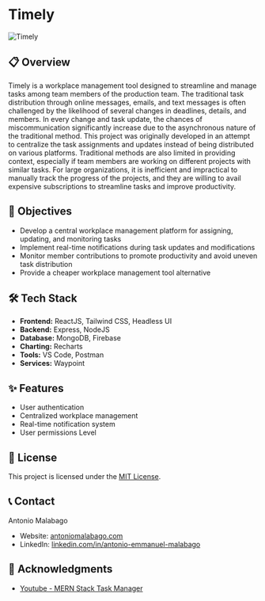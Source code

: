 # Timely

![Timely](https://res.cloudinary.com/de86eimvq/image/upload/v1727171927/portfolio/Projects/previews/timely.png)

## 📋 Overview

Timely is a workplace management tool designed to streamline and manage tasks among team members of the production team. The traditional task distribution through online messages, emails, and text messages is often challenged by the likelihood of several changes in deadlines, details, and members. In every change and task update, the chances of miscommunication significantly increase due to the asynchronous nature of the traditional method. This project was originally developed in an attempt to centralize the task assignments and updates instead of being distributed on various platforms. Traditional methods are also limited in providing context, especially if team members are working on different projects with similar tasks. For large organizations, it is inefficient and impractical to manually track the progress of the projects, and they are willing to avail expensive subscriptions to streamline tasks and improve productivity.

## 🎯 Objectives

- Develop a central workplace management platform for assigning, updating, and monitoring tasks
- Implement real-time notifications during task updates and modifications
- Monitor member contributions to promote productivity and avoid uneven task distribution
- Provide a cheaper workplace management tool alternative

## 🛠️ Tech Stack

- **Frontend:** ReactJS, Tailwind CSS, Headless UI
- **Backend:** Express, NodeJS
- **Database:** MongoDB, Firebase
- **Charting:** Recharts
- **Tools:** VS Code, Postman
- **Services:** Waypoint

## ✨ Features

- User authentication
- Centralized workplace management
- Real-time notification system
- User permissions Level

## 📄 License

This project is licensed under the [MIT License](LICENSE).

## 📞 Contact

Antonio Malabago
- Website: [antoniomalabago.com](https://antoniomalabago.com)
- LinkedIn: [linkedin.com/in/antonio-emmanuel-malabago](https://www.linkedin.com/in/antonio-emmanuel-malabago/)

## 🙏 Acknowledgments

- [Youtube - MERN Stack Task Manager](https://www.youtube.com/playlist?list=PLeR-H2WqA8sNzkIhNA0TwW44oitkknc8G)
